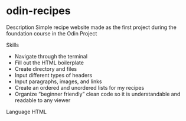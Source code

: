 # odin-recipes

Description 
Simple recipe website made as the first project during the foundation course in the Odin Project

Skills
- Navigate through the terminal
- Fill out the HTML boilerplate
- Create directory and files
- Input different types of headers
- Input paragraphs, images, and links
- Create an ordered and unordered lists for my recipes
- Organize “beginner friendly” clean code so it is understandable and readable to any viewer

Language
HTML

